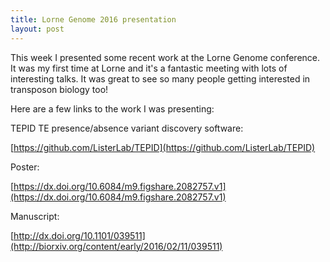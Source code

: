 ```yaml
---
title: Lorne Genome 2016 presentation
layout: post
---
```


This week I presented some recent work at the Lorne Genome conference. It was my first time at Lorne and it's a fantastic meeting with lots of interesting talks. It was great to see so many people getting interested in transposon biology too!  

Here are a few links to the work I was presenting:  

TEPID TE presence/absence variant discovery software:

[https://github.com/ListerLab/TEPID](https://github.com/ListerLab/TEPID)

Poster:

[https://dx.doi.org/10.6084/m9.figshare.2082757.v1](https://dx.doi.org/10.6084/m9.figshare.2082757.v1)

Manuscript:

[http://dx.doi.org/10.1101/039511](http://biorxiv.org/content/early/2016/02/11/039511)